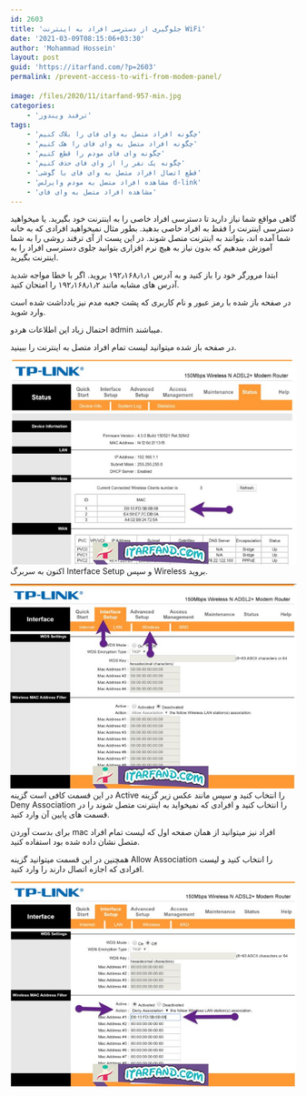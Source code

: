 ```yaml
---
id: 2603
title: 'جلوگیری از دسترسی افراد به اینترنت WiFi'
date: '2021-03-09T08:15:06+03:30'
author: 'Mohammad Hossein'
layout: post
guid: 'https://itarfand.com/?p=2603'
permalink: /prevent-access-to-wifi-from-modem-panel/

image: /files/2020/11/itarfand-957-min.jpg
categories:
    - 'ترفند ویندوز'
tags:
    - 'چگونه افراد متصل به وای فای را بلاک کنیم'
    - 'چگونه افراد متصل به وای فای را هک کنیم'
    - 'چگونه وای فای مودم را قطع کنیم'
    - 'چگونه یک نفر را از وای فای حذف کنیم'
    - 'قطع اتصال افراد متصل به وای فای با گوشی'
    - 'مشاهده افراد متصل به مودم وایرلس d-link'
    - 'مشاهده افراد متصل به وای فای'
---
```


گاهی مواقع شما نیاز دارید تا دسترسی افراد خاصی را به اینترنت خود بگیرید. یا میخواهید دسترسی اینترنت را فقط به افراد خاصی بدهید. بطور مثال نمیخواهید افرادی که به خانه شما آمده اند، بتوانند به اینترنت متصل شوند. در این پست از آی ترفند روشی را به شما آموزش میدهیم که بدون نیاز به هیچ نرم افزاری بتوانید جلوی دسترسی افراد را به اینترنت بگیرید.

ابتدا مرورگر خود را باز کنید و به آدرس ۱۹۲٫۱۶۸٫۱٫۱ بروید. اگر با خطا مواجه شدید آدرس های مشابه مانند ۱۹۲٫۱۶۸٫۱٫۲ را امتحان کنید.

در صفحه باز شده با رمز عبور و نام کاربری که پشت جعبه مدم نیز یادداشت شده است وارد شوید.

احتمال زیاد این اطلاعات هردو admin میباشند.

در صفحه باز شده میتوانید لیست تمام افراد متصل به اینترنت را ببینید.

![mhkarami97](/files/2020/11/itarfand-954-min.jpg)
اکنون به سربرگ Interface Setup و سپس Wireless بروید.

![mhkarami97](/files/2020/11/itarfand-955-min.jpg)
در این قسمت کافی است گزینه Active را انتخاب کنید و سپس مانند عکس زیر گزینه Deny Association را انتخاب کنید و افرادی که نمیخواید به اینترنت متصل شوند را در قسمت های پایین آن وارد کنید.

برای بدست آوردن mac افراد نیز میتوانید از همان صفحه اول که لیست تمام افراد متصل نشان داده شده بود استفاده کنید.

همچنین در این قسمت میتوانید گزینه Allow Association را انتخاب کنید و لیست افرادی که اجازه اتصال دارند را وارد کنید.

![mhkarami97](/files/2020/11/itarfand-956-min.jpg)
